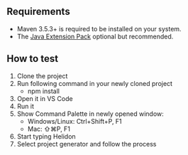 ## Requirements
* Maven 3.5.3+ is required to be installed on your system.
* The [Java Extension Pack](https://marketplace.visualstudio.com/items?itemName=vscjava.vscode-java-pack) optional but recommended.

## How to test
1. Clone the project
2. Run following command in your newly cloned project
    * npm install
2. Open it in VS Code
3. Run it
4. Show Command Palette in newly opened window:
    * Windows/Linux: Ctrl+Shift+P, F1
    * Mac: ⇧⌘P, F1
5. Start typing Helidon
6. Select project generator and follow the process
